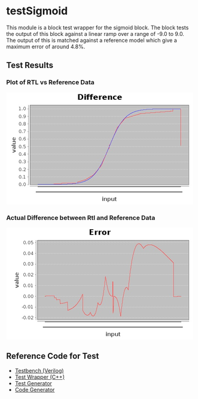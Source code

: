 
# testSigmoid


This module is a block test wrapper for the sigmoid block. The block tests the output of this block
against a linear ramp over a range of -9.0 to 9.0. The output of this is matched
against a reference model which give a maximum error of around 4.8%.

## Test Results

### Plot of RTL vs Reference Data

![Ref vs RTL](discrim.jpg)

### Actual Difference between Rtl and Reference Data
![RTL](discrime.jpg)

## Reference Code for Test
* [Testbench (Verilog)](../test/testSigmoid.v)
* [Test Wrapper (C++)](../test/testSigmoid.cpp)
* [Test Generator](../../../src/test/scala/com/simplifide/generate/neural//SigmoidTest.scala)
* [Code Generator](../../../src/main/scala/com/simplifide/generate/blocks/neural//Sigmoid.scala)



        